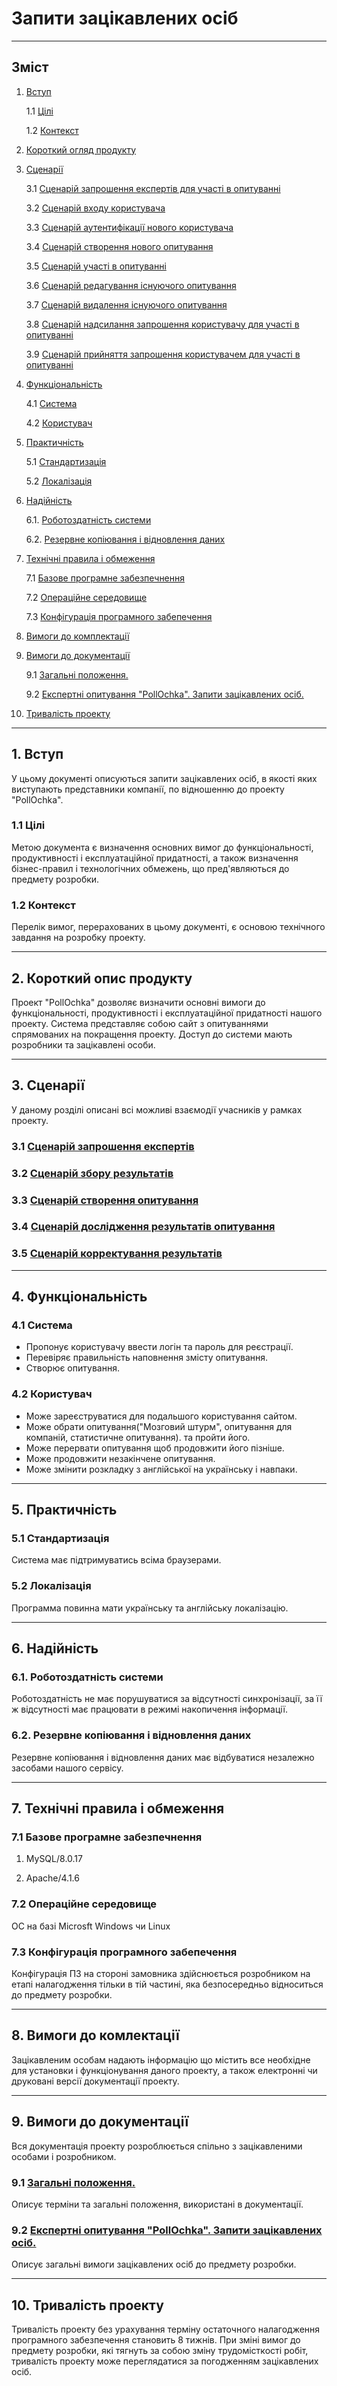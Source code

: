# Запити зацікавлених осіб
***
## Зміст

1. [Вступ](https://github.com/MkZb/ODB/blob/master/doc/requests.md#1-%D0%B2%D1%81%D1%82%D1%83%D0%BF)

	1.1 [Цілі](https://github.com/MkZb/ODB/blob/master/doc/requests.md#11--%D1%86%D1%96%D0%BB%D1%96)
	
	1.2 [Контекст](https://github.com/MkZb/ODB/blob/master/doc/requests.md#12-%D0%BA%D0%BE%D0%BD%D1%82%D0%B5%D0%BA%D1%81%D1%82)
	
2. [Короткий огляд продукту](https://github.com/MkZb/ODB/blob/master/doc/requests.md#2-%D0%BA%D0%BE%D1%80%D0%BE%D1%82%D0%BA%D0%B8%D0%B9-%D0%BE%D0%BF%D0%B8%D1%81-%D0%BF%D1%80%D0%BE%D0%B4%D1%83%D0%BA%D1%82%D1%83)

3. [Сценарії](https://github.com/MkZb/ODB/blob/master/doc/requests.md#3-%D1%81%D1%86%D0%B5%D0%BD%D0%B0%D1%80%D1%96%D1%97)

	3.1 [Сценарій запрошення експертів для участі в опитуванні](https://github.com/MkZb/ODB/blob/master/doc/business-usecases/invite.md)
	
	3.2 [Сценарій входу користувача](https://github.com/MkZb/ODB/blob/master/doc/requests.md#33-%D1%81%D1%86%D0%B5%D0%BD%D0%B0%D1%80%D1%96%D0%B9-%D0%B2%D1%85%D0%BE%D0%B4%D1%83-%D0%BA%D0%BE%D1%80%D0%B8%D1%81%D1%82%D1%83%D0%B2%D0%B0%D1%87%D0%B0)
	
	3.3 [Сценарій аутентифікації нового користувача](https://github.com/MkZb/ODB/blob/master/doc/requests.md#32-%D1%81%D1%86%D0%B5%D0%BD%D0%B0%D1%80%D1%96%D0%B9-%D0%B0%D1%83%D1%82%D0%B5%D0%BD%D1%82%D0%B8%D1%84%D1%96%D0%BA%D0%B0%D1%86%D1%96%D1%97-%D0%BD%D0%BE%D0%B2%D0%BE%D0%B3%D0%BE-%D0%BA%D0%BE%D1%80%D0%B8%D1%81%D1%82%D1%83%D0%B2%D0%B0%D1%87%D0%B0)
	
	3.4 [Сценарій створення нового опитування](https://github.com/MkZb/ODB/blob/master/doc/requests.md#34-%D1%81%D1%86%D0%B5%D0%BD%D0%B0%D1%80%D1%96%D0%B9-%D1%81%D1%82%D0%B2%D0%BE%D1%80%D0%B5%D0%BD%D0%BD%D1%8F-%D0%BD%D0%BE%D0%B2%D0%BE%D0%B3%D0%BE-%D0%BE%D0%BF%D0%B8%D1%82%D1%83%D0%B2%D0%B0%D0%BD%D0%BD%D1%8F)
	
	3.5 [Сценарій участі в опитуванні](https://github.com/MkZb/ODB/blob/master/doc/requests.md#35-%D1%81%D1%86%D0%B5%D0%BD%D0%B0%D1%80%D1%96%D0%B9-%D1%83%D1%87%D0%B0%D1%81%D1%82%D1%96-%D0%B2-%D0%BE%D0%BF%D0%B8%D1%82%D1%83%D0%B2%D0%B0%D0%BD%D0%BD%D1%96)
	
	3.6 [Сценарій редагування існуючого опитування](https://github.com/MkZb/ODB/blob/master/doc/requests.md#36-%D1%81%D1%86%D0%B5%D0%BD%D0%B0%D1%80%D1%96%D0%B9-%D1%80%D0%B5%D0%B4%D0%B0%D0%B3%D1%83%D0%B2%D0%B0%D0%BD%D0%BD%D1%8F-%D1%96%D1%81%D0%BD%D1%83%D1%8E%D1%87%D0%BE%D0%B3%D0%BE-%D0%BE%D0%BF%D0%B8%D1%82%D1%83%D0%B2%D0%B0%D0%BD%D0%BD%D1%8F)
	
	3.7 [Сценарій видалення існуючого опитування](https://github.com/MkZb/ODB/blob/master/doc/requests.md#37-%D1%81%D1%86%D0%B5%D0%BD%D0%B0%D1%80%D1%96%D0%B9-%D0%B2%D0%B8%D0%B4%D0%B0%D0%BB%D0%B5%D0%BD%D0%BD%D1%8F-%D1%96%D1%81%D0%BD%D1%83%D1%8E%D1%87%D0%BE%D0%B3%D0%BE-%D0%BE%D0%BF%D0%B8%D1%82%D1%83%D0%B2%D0%B0%D0%BD%D0%BD%D1%8F)
	
	3.8 [Сценарій надсилання запрошення користувачу для участі в опитуванні](https://github.com/MkZb/ODB/blob/master/doc/requests.md#38-%D1%81%D1%86%D0%B5%D0%BD%D0%B0%D1%80%D1%96%D0%B9-%D0%BD%D0%B0%D0%B4%D1%81%D0%B8%D0%BB%D0%B0%D0%BD%D0%BD%D1%8F-%D0%B7%D0%B0%D0%BF%D1%80%D0%BE%D1%88%D0%B5%D0%BD%D0%BD%D1%8F-%D0%BA%D0%BE%D1%80%D0%B8%D1%81%D1%82%D1%83%D0%B2%D0%B0%D1%87%D1%83-%D0%B4%D0%BB%D1%8F-%D1%83%D1%87%D0%B0%D1%81%D1%82%D1%96-%D0%B2-%D0%BE%D0%BF%D0%B8%D1%82%D1%83%D0%B2%D0%B0%D0%BD%D0%BD%D1%96)
	
	3.9 [Сценарій прийняття запрошення користувачем для участі в опитуванні](https://github.com/MkZb/ODB/blob/master/doc/requests.md#39-%D1%81%D1%86%D0%B5%D0%BD%D0%B0%D1%80%D1%96%D0%B9-%D0%BF%D1%80%D0%B8%D0%B9%D0%BD%D1%8F%D1%82%D1%82%D1%8F-%D0%B7%D0%B0%D0%BF%D1%80%D0%BE%D1%88%D0%B5%D0%BD%D0%BD%D1%8F-%D0%BA%D0%BE%D1%80%D0%B8%D1%81%D1%82%D1%83%D0%B2%D0%B0%D1%87%D0%B5%D0%BC-%D0%B4%D0%BB%D1%8F-%D1%83%D1%87%D0%B0%D1%81%D1%82%D1%96-%D0%B2-%D0%BE%D0%BF%D0%B8%D1%82%D1%83%D0%B2%D0%B0%D0%BD%D0%BD%D1%96)
	
4. [Функціональність](https://github.com/MkZb/ODB/blob/master/doc/requests.md#4-%D1%84%D1%83%D0%BD%D0%BA%D1%86%D1%96%D0%BE%D0%BD%D0%B0%D0%BB%D1%8C%D0%BD%D1%96%D1%81%D1%82%D1%8C)

	4.1 [Система](https://github.com/MkZb/ODB/blob/master/doc/requests.md#41-%D1%81%D0%B8%D1%81%D1%82%D0%B5%D0%BC%D0%B0)
	
	4.2 [Користувач](https://github.com/MkZb/ODB/blob/master/doc/requests.md#42-%D0%BA%D0%BE%D1%80%D0%B8%D1%81%D1%82%D1%83%D0%B2%D0%B0%D1%87)

5. [Практичність](https://github.com/MkZb/ODB/blob/master/doc/requests.md#5-%D0%BF%D1%80%D0%B0%D0%BA%D1%82%D0%B8%D1%87%D0%BD%D1%96%D1%81%D1%82%D1%8C)

	5.1 [Стандартизація](https://github.com/MkZb/ODB/blob/master/doc/requests.md#51-%D1%81%D1%82%D0%B0%D0%BD%D0%B4%D0%B0%D1%80%D1%82%D0%B8%D0%B7%D0%B0%D1%86%D1%96%D1%8F)
	
	5.2 [Локалізація](https://github.com/MkZb/ODB/blob/master/doc/requests.md#52-%D0%BB%D0%BE%D0%BA%D0%B0%D0%BB%D1%96%D0%B7%D0%B0%D1%86%D1%96%D1%8F)
	
6. [Надійність](https://github.com/MkZb/ODB/blob/master/doc/requests.md#6-%D0%BD%D0%B0%D0%B4%D1%96%D0%B9%D0%BD%D1%96%D1%81%D1%82%D1%8C)

	6.1. [Роботоздатність системи](https://github.com/MkZb/ODB/blob/master/doc/requests.md#61-%D1%80%D0%BE%D0%B1%D0%BE%D1%82%D0%BE%D0%B7%D0%B4%D0%B0%D1%82%D0%BD%D1%96%D1%81%D1%82%D1%8C-%D1%81%D0%B8%D1%81%D1%82%D0%B5%D0%BC%D0%B8)
  
	6.2. [Резервне копіювання і відновлення даних](https://github.com/MkZb/ODB/blob/master/doc/requests.md#62-%D1%80%D0%B5%D0%B7%D0%B5%D1%80%D0%B2%D0%BD%D0%B5-%D0%BA%D0%BE%D0%BF%D1%96%D1%8E%D0%B2%D0%B0%D0%BD%D0%BD%D1%8F-%D1%96-%D0%B2%D1%96%D0%B4%D0%BD%D0%BE%D0%B2%D0%BB%D0%B5%D0%BD%D0%BD%D1%8F-%D0%B4%D0%B0%D0%BD%D0%B8%D1%85)
  
7. [Технічні правила і обмеження](https://github.com/MkZb/ODB/blob/master/doc/requests.md#7-%D1%82%D0%B5%D1%85%D0%BD%D1%96%D1%87%D0%BD%D1%96-%D0%BF%D1%80%D0%B0%D0%B2%D0%B8%D0%BB%D0%B0-%D1%96-%D0%BE%D0%B1%D0%BC%D0%B5%D0%B6%D0%B5%D0%BD%D0%BD%D1%8F)

	7.1 [Базове програмне забезпечнення](https://github.com/MkZb/ODB/blob/master/doc/requests.md#71-%D0%B1%D0%B0%D0%B7%D0%BE%D0%B2%D0%B5-%D0%BF%D1%80%D0%BE%D0%B3%D1%80%D0%B0%D0%BC%D0%BD%D0%B5-%D0%B7%D0%B0%D0%B1%D0%B5%D0%B7%D0%BF%D0%B5%D1%87%D0%BD%D0%B5%D0%BD%D0%BD%D1%8F)
	
	7.2 [Операційне середовище](https://github.com/MkZb/ODB/blob/master/doc/requests.md#72-%D0%BE%D0%BF%D0%B5%D1%80%D0%B0%D1%86%D1%96%D0%B9%D0%BD%D0%B5-%D1%81%D0%B5%D1%80%D0%B5%D0%B4%D0%BE%D0%B2%D0%B8%D1%89%D0%B5)
	
	7.3 [Конфігурація програмного забепечення](https://github.com/MkZb/ODB/blob/master/doc/requests.md#73-%D0%BA%D0%BE%D0%BD%D1%84%D1%96%D0%B3%D1%83%D1%80%D0%B0%D1%86%D1%96%D1%8F-%D0%BF%D1%80%D0%BE%D0%B3%D1%80%D0%B0%D0%BC%D0%BD%D0%BE%D0%B3%D0%BE-%D0%B7%D0%B0%D0%B1%D0%B5%D0%BF%D0%B5%D1%87%D0%B5%D0%BD%D0%BD%D1%8F)

8. [Вимоги до комплектації](https://github.com/MkZb/ODB/blob/master/doc/requests.md#8-%D0%B2%D0%B8%D0%BC%D0%BE%D0%B3%D0%B8-%D0%B4%D0%BE-%D0%BA%D0%BE%D0%BC%D0%BB%D0%B5%D0%BA%D1%82%D0%B0%D1%86%D1%96%D1%97)

9. [Вимоги до документації](https://github.com/MkZb/ODB/blob/master/doc/requests.md#9-%D0%B2%D0%B8%D0%BC%D0%BE%D0%B3%D0%B8-%D0%B4%D0%BE-%D0%B4%D0%BE%D0%BA%D1%83%D0%BC%D0%B5%D0%BD%D1%82%D0%B0%D1%86%D1%96%D1%97)

	9.1 [Загальні положення.](https://github.com/MkZb/ODB/blob/master/doc/requests.md#91-%D0%B7%D0%B0%D0%B3%D0%B0%D0%BB%D1%8C%D0%BD%D1%96-%D0%BF%D0%BE%D0%BB%D0%BE%D0%B6%D0%B5%D0%BD%D0%BD%D1%8F)
	
	9.2 [Експертні опитування "PollOchka". Запити зацікавлених осіб.](https://github.com/MkZb/ODB/blob/master/doc/requests.md#92-%D0%B5%D0%BA%D1%81%D0%BF%D0%B5%D1%80%D1%82%D0%BD%D1%96-%D0%BE%D0%BF%D0%B8%D1%82%D1%83%D0%B2%D0%B0%D0%BD%D0%BD%D1%8F-pollochka-%D0%B7%D0%B0%D0%BF%D0%B8%D1%82%D0%B8-%D0%B7%D0%B0%D1%86%D1%96%D0%BA%D0%B0%D0%B2%D0%BB%D0%B5%D0%BD%D0%B8%D1%85-%D0%BE%D1%81%D1%96%D0%B1)

10. [Тривалість проекту](https://github.com/MkZb/ODB/blob/master/doc/requests.md#10-%D1%82%D1%80%D0%B8%D0%B2%D0%B0%D0%BB%D1%96%D1%81%D1%82%D1%8C-%D0%BF%D1%80%D0%BE%D0%B5%D0%BA%D1%82%D1%83)

***
## 1. Вступ

У цьому документі описуються запити зацікавлених осіб, в якості яких виступають представники компанії, по відношенню до проекту "PollOchka".

### 1.1  Цілі

Метою документа є визначення основних вимог до функціональності, продуктивності і експлуатаційної придатності, а також визначення бізнес-правил і технологічних обмежень, що пред'являються до предмету розробки.

### 1.2 Контекст

Перелік вимог, перерахованих в цьому документі, є основою технічного завдання на розробку проекту.

***
## 2. Короткий опис продукту
Проект "PollOchka" дозволяє визначити основні вимоги до функціональності, продуктивності і експлуатаційної придатності нашого проекту. Система представляє собою сайт з опитуваннями спрямованих на покращення проекту. Доступ до системи мають розробники та зацікавлені особи.

***
## 3. Сценарії

У даному розділі описані всі можливі взаємодії учасників у рамках проекту.

### 3.1 [Сценарій запрошення експертів](https://github.com/MkZb/ODB/blob/master/doc/business-usecases/invite.md)
### 3.2 [Сценарій збору результатів](https://github.com/MkZb/ODB/blob/master/doc/business-usecases/collect.md)
### 3.3 [Сценарій створення опитування](https://github.com/MkZb/ODB/blob/master/doc/business-usecases/createpoll.md)
### 3.4 [Сценарій дослідження результатів опитування](https://github.com/MkZb/ODB/blob/master/doc/business-usecases/analyse.md)
### 3.5 [Сценарій корректування результатів](https://github.com/MkZb/ODB/blob/master/doc/business-usecases/correct.md)

***
## 4. Функціональність

###  4.1 Система
   - Пропонує користувачу ввести логін та пароль для реєстрації.
   - Перевіряє правильність наповнення змісту опитування.
   - Створює опитування.
  
###  4.2 Користувач

   - Може зареєструватися для подальшого користування сайтом.
   - Може обрати опитування("Мозговий штурм", опитування для компаній, статистичне опитування). та пройти його.
   - Може перервати  опитування щоб продовжити його пізніше.
   - Може продовжити незакінчене опитування.
   - Може змінити розкладку з англійської на українську і навпаки.

***
## 5. Практичність

### 5.1 Стандартизація

Cистема має підтримуватись всіма браузерами.

### 5.2 Локалізація

Программа повинна мати українську та англійську локалізацію.
***
## 6. Надійність

### 6.1. Роботоздатність системи
Роботоздатність не має порушуватися за відсутності синхронізації, за її ж відсутності має працювати в режимі накопичення інформації.

### 6.2. Резервне копіювання і відновлення даних
Резервне копіювання і відновлення даних має відбуватися незалежно засобами нашого сервісу.

***
## 7. Технічні правила і обмеження

### 7.1 Базове програмне забезпечнення
  1. MySQL/8.0.17

  2. Apache/4.1.6

### 7.2 Операційне середовище

ОС на базі Microsft Windows чи Linux

### 7.3 Конфігурація програмного забепечення

Конфігурація ПЗ на стороні замовника здійснюється розробником на етапі налагодження тільки в тій частині, яка безпосередньо відноситься до предмету розробки.

***
## 8. Вимоги до комлектації

Зацікавленим особам надають інформацію що містить все необхідне для установки і функціонування даного проекту, а також електронні чи друковані версії документації проекту.

***
## 9. Вимоги до документації
Вся документація проекту розроблюється спільно з зацікавленими особами і розробником.

### 9.1 [Загальні положення.](https://github.com/MkZb/ODB/blob/master/doc/documents.md)
Описує терміни та загальні положення, використані в документації.

### 9.2 [Експертні опитування "PollOchka". Запити зацікавлених осіб.](https://github.com/MkZb/ODB/blob/master/doc/requests.md)
Описує загальні вимоги зацікавлених осіб до предмету розробки.

***
## 10. Тривалість проекту

Тривалість проекту без урахування терміну остаточного налагодження програмного забезпечення становить 8 тижнів.
При зміні вимог до предмету розробки, які тягнуть за собою зміну трудомісткості робіт, тривалість проекту може переглядатися за погодженням зацікавлених осіб.
